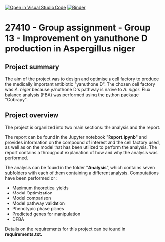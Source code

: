 [![Open in Visual Studio Code](https://classroom.github.com/assets/open-in-vscode-718a45dd9cf7e7f842a935f5ebbe5719a5e09af4491e668f4dbf3b35d5cca122.svg)](https://classroom.github.com/online_ide?assignment_repo_id=12184677&assignment_repo_type=AssignmentRepo)
[![Binder](https://mybinder.org/badge_logo.svg)](https://mybinder.org/v2/gh/27410/[PUT-YOUR-REPOSITORY-HERE]/main)

# 27410 - Group assignment - Group 13 - Improvement on yanuthone D production in Aspergillus niger

## Project summary 
The aim of the project was to design and optimise a cell factory to produce the medically important antibiotic "yanuthone D". The chosen cell factory was *A. niger* because yanuthone D's pathway is native to *A. niger*. Flux balance analysis (FBA) was performed using the python package "Cobrapy".

## Project overview
The project is organized into two main sections: the analysis and the report. 

The report can be found in the Jupyter notebook "**Report.ipynb**" and provides information on the compound of interest and the  cell factory used, as well as on the model that has been utliized to perform the analysis. The report contains a throughout explanation of how and why the analysis was performed. 

The analysis can be found in the folder "**Analysis**", which contains seven subfolders with each of them containing a different analysis. Computations have been performed on:
- Maximum theoretical yields
- Model Optimization
- Model comparison
- Model pathway validation
- Phenotypic phase planes
- Predicted genes for manipulation
- DFBA

Details on the requirements for this project can be found in **requirements.txt.** 
